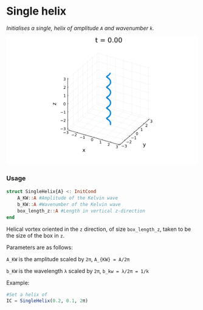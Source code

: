 # Single helix

*Initialises a single, helix of amplitude ``A`` and wavenumber ``k``.*

![ Single vortex ring](../assets/single_helix.gif)

### Usage
```julia
struct SingleHelix{A} <: InitCond
    A_KW::A #Amplitude of the Kelvin wave
    b_KW::A #Wavenumber of the Kelvin wave
    box_length_z::A #Length in vertical z-direction
end
```

Helical vortex oriented in the ``z`` direction, of size `box_length_z`, taken to be the size of the box in ``z``.

Parameters are as follows:

`A_KW` is the amplitude scaled by `2π`, ``A_{KW} = A/2π``

`b_KW` is the wavelength ``λ`` scaled by ``2π``, ``b_kw = λ/2π = 1/k``

Example:
```julia
#Set a helix of 
IC = SingleHelix(0.2, 0.1, 2π)
```
